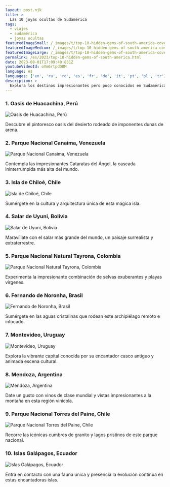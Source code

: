 ```yaml
---
layout: post.njk
title: >
  Las 10 joyas ocultas de Sudamérica
tags:
  - viajes
  - sudamérica
  - joyas ocultas
featuredImageSmall: /_images/t/top-10-hidden-gems-of-south-america-cover-es-small.webp
featuredImageMedium: /_images/t/top-10-hidden-gems-of-south-america-cover-es-medium.webp
featuredImageLarge: /_images/t/top-10-hidden-gems-of-south-america-cover-es-large.webp
permalink: /es/2023/top-10-hidden-gems-of-south-america.html
date: 2023-08-01T17:09:40.831Z
youtubeVideoId: oVm6rtpdD0M
language: es
languages: ['en', 'ru', 'ro', 'es', 'fr', 'de', 'it', 'pt', 'pl', 'tr']
description: >
  Explora los destinos impresionantes pero poco conocidos en Sudamérica que a menudo son pasados por alto por los turistas.
---
```


### 1. Oasis de Huacachina, Perú

![Oasis de Huacachina, Perú](/_images/d/d493dc364c4626fe4f87088acc51c4c7-medium.webp)

Descubre el pintoresco oasis del desierto rodeado de imponentes dunas de arena.

### 2. Parque Nacional Canaima, Venezuela

![Parque Nacional Canaima, Venezuela](/_images/2/29c0f62a2e37109041b24ccc4fddda9c-medium.webp)

Contempla las impresionantes Cataratas del Ángel, la cascada ininterrumpida más alta del mundo.

### 3. Isla de Chiloé, Chile

![Isla de Chiloé, Chile](/_images/d/dd4aa9876b77666ccf0e67b0c612ca87-medium.webp)

Sumérgete en la cultura y arquitectura única de esta mágica isla.

### 4. Salar de Uyuni, Bolivia

![Salar de Uyuni, Bolivia](/_images/0/0eb1938b61653034370d959469cfe6ba-medium.webp)

Maravíllate con el salar más grande del mundo, un paisaje surrealista y extraterrestre.

### 5. Parque Nacional Natural Tayrona, Colombia

![Parque Nacional Natural Tayrona, Colombia](/_images/1/1ac7b9842d0c825ae94fc005f0cd70e8-medium.webp)

Experimenta la impresionante combinación de selvas exuberantes y playas vírgenes.

### 6. Fernando de Noronha, Brasil

![Fernando de Noronha, Brasil](/_images/a/a248317af20ffea605f7b1232f8760ea-medium.webp)

Sumérgete en las aguas cristalinas que rodean este archipiélago remoto e intocado.

### 7. Montevideo, Uruguay

![Montevideo, Uruguay](/_images/a/ad186e9b3a16a17c42a5d6cc5e5ef8e6-medium.webp)

Explora la vibrante capital conocida por su encantador casco antiguo y animada escena cultural.

### 8. Mendoza, Argentina

![Mendoza, Argentina](/_images/b/baf0131ddc530c53e0c03784d7ac7551-medium.webp)

Date un gusto con vinos de clase mundial y vistas impresionantes a la montaña en esta región vinícola.

### 9. Parque Nacional Torres del Paine, Chile

![Parque Nacional Torres del Paine, Chile](/_images/2/23e1448ebd5c116d0d16f7817c39e922-medium.webp)

Recorre las icónicas cumbres de granito y lagos prístinos de este parque nacional.

### 10. Islas Galápagos, Ecuador

![Islas Galápagos, Ecuador](/_images/8/8f30779ffc6f8ddd88bcceeabeb7b1aa-medium.webp)

Entra en contacto con una fauna única y presencia la evolución continua en estas encantadoras islas.

